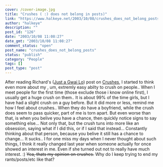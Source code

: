 ```yaml
---
cover: /cover-image.jpg
title: "Crushes ( :) does not belong in posts)"
link: "https://www.halkeye.net/2003/10/08/crushes_does_not_belong_posts/"
author: "halkeye"
description: ""
post_id: "126"
date: "2003/10/08 11:08:27"
date_gmt: "2003/10/08 11:08:27"
comment_status: "open"
post_name: "crushes_does_not_belong_posts"
status: "publish"
category: "People"
tags: []
post_type: "post"
---
```


After reading Richard's ([Just a Gwai Lo](http://www.justagwailo.com)) post on [ Crushes](http://www.justagwailo.com/filter/2003/10/07/crushes), I started to think even more about my , um, extremly easy abilty to crush on people.. When I meet people for the first time (those exclude those i know online first), I usually get a huge crush on them.. It is about 99% of the time girls, but I have had a slight crush on a guy before. But it did more or less, remind me how I feel about crushes.. When they do have a boyfriend, while the crush does seem to pass quicker, part of me is torn apart. But even worse than that, is when you belive you have a chance, then quickly notice signs to say something else... Not only that, but the crush tuns into more like an obsession, saying what if I did this, or if I said that instead... Constantly thinking about that person, because you belive it still has a chance to change... It sucks.. I for one miss my days when I never thought about such things, I think it really changed last year when someone actually for once showed an interest in me. Even if she turned out not to really have much interest. :) <s>Yea, thats my opinion on crushes.</s> Why do I keep trying to end my rants/posts/etc like that?